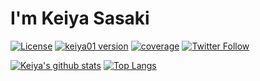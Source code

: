 # I'm Keiya Sasaki

[![License](https://img.shields.io/badge/license-MIT-yellowgreen)](https://github.com/keiya01/keiya01/)
[![keiya01 version](https://img.shields.io/badge/version-v1.0.0-ff2652.svg?style=flat)](https://github.com/keiya01/keiya01/)
[![coverage](https://img.shields.io/badge/coverage-21%25-green)](https://twitter.com/keya_00001/)
[![Twitter Follow](https://img.shields.io/twitter/follow/keya_00001?label=Follow&style=social)](https://twitter.com/keya_00001/)

[![Keiya's github stats](https://github-readme-stats.vercel.app/api/?username=keiya01&show_icons=true&title_color=fff&icon_color=79ff97&text_color=9f9f9f&bg_color=151515)](https://github.com/anuraghazra/github-readme-stats)
[![Top Langs](https://github-readme-stats.vercel.app/api/top-langs/?username=keiya01&layout=compact)](https://github.com/anuraghazra/github-readme-stats)
